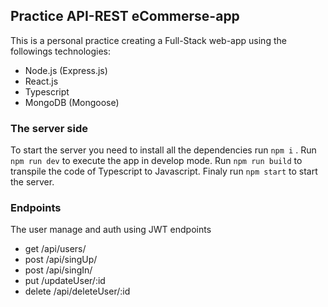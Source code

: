 ## Practice API-REST eCommerse-app
 This is a personal practice creating a Full-Stack web-app using the followings technologies:
- Node.js (Express.js)
- React.js
- Typescript 
- MongoDB (Mongoose)

### The server side
To start the server you need to install all the dependencies run `npm i` .
Run `npm run dev` to execute the app in develop mode.
Run  `npm run build` to transpile the code of Typescript to Javascript.
Finaly run `npm start` to start the server.

### Endpoints 
The user manage and auth using JWT endpoints
- get /api/users/
- post /api/singUp/
- post /api/singIn/
- put /updateUser/:id
- delete /api/deleteUser/:id